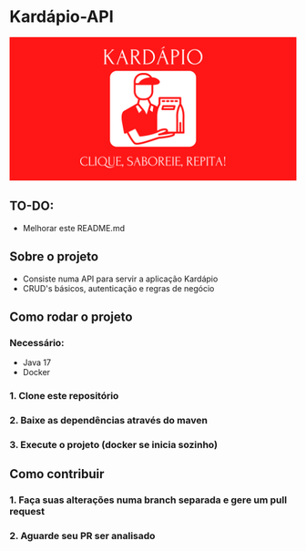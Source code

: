 # Kardápio-API
![Banner](src/main/resources/assets/banner.svg)

## TO-DO:
- Melhorar este README.md

## Sobre o projeto
- Consiste numa API para servir a aplicação Kardápio
- CRUD's básicos, autenticação e regras de negócio

## Como rodar o projeto
### Necessário:
- Java 17
- Docker

### 1. Clone este repositório
### 2. Baixe as dependências através do maven
### 3. Execute o projeto (docker se inicia sozinho)

## Como contribuir

### 1. Faça suas alterações numa branch separada e gere um pull request
### 2. Aguarde seu PR ser analisado
